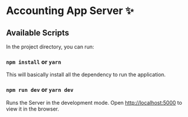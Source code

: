 # Accounting App Server ✨

## Available Scripts

In the project directory, you can run:

### `npm install` or `yarn`

This will basically install all the dependency to run the application.

### `npm run dev` or `yarn dev`

Runs the Server in the development mode.
Open [http://localhost:5000](http://localhost:5000) to view it in the browser.
